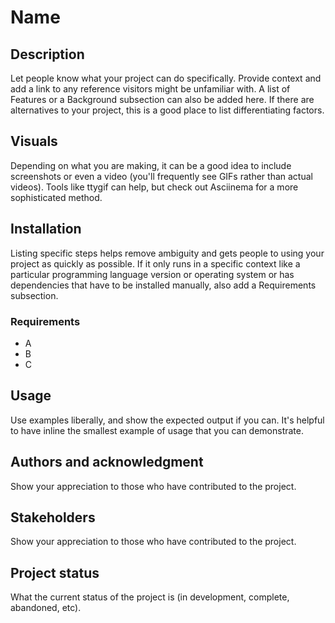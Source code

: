# Name

## Description
Let people know what your project can do specifically. Provide context and add a link to any reference visitors might be unfamiliar with. A list of Features or a Background subsection can also be added here. If there are alternatives to your project, this is a good place to list differentiating factors.

## Visuals
Depending on what you are making, it can be a good idea to include screenshots or even a video (you'll frequently see GIFs rather than actual videos). Tools like ttygif can help, but check out Asciinema for a more sophisticated method.

## Installation
Listing specific steps helps remove ambiguity and gets people to using your project as quickly as possible. If it only runs in a specific context like a particular programming language version or operating system or has dependencies that have to be installed manually, also add a Requirements subsection.

### Requirements
* A
* B
* C

## Usage
Use examples liberally, and show the expected output if you can. It's helpful to have inline the smallest example of usage that you can demonstrate.

## Authors and acknowledgment
Show your appreciation to those who have contributed to the project.

## Stakeholders
Show your appreciation to those who have contributed to the project.

## Project status
What the current status of the project is (in development, complete, abandoned, etc).
